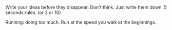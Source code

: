 
Write your ideas before they disappear. Don't think. Just write them down. 5 seconds rules. (or 2 or 10) 

Running: doing too much. Run at the speed you walk at the beginnings.